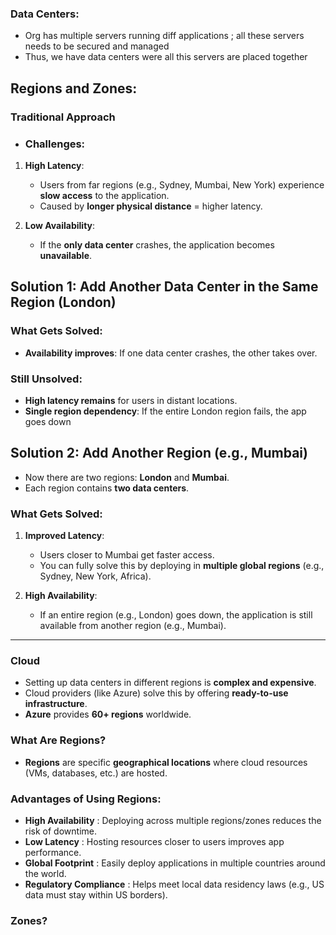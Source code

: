 
### Data Centers:
- Org has multiple servers running diff applications ; all these servers needs to be secured and managed
- Thus, we have data centers were all this servers are placed together

## Regions and Zones:

### Traditional  Approach

- ### Challenges:
1. **High Latency**:
   - Users from far regions (e.g., Sydney, Mumbai, New York) experience **slow access** to the application.
   - Caused by **longer physical distance** = higher latency.

2. **Low Availability**:
   - If the **only data center** crashes, the application becomes **unavailable**.
  
## Solution 1: Add Another Data Center in the Same Region (London)

### What Gets Solved:
- **Availability improves**: If one data center crashes, the other takes over.

### Still Unsolved:
- **High latency remains** for users in distant locations.
- **Single region dependency**: If the entire London region fails, the app goes down

## Solution 2: Add Another Region (e.g., Mumbai)

- Now there are two regions: **London** and **Mumbai**.
- Each region contains **two data centers**.

### What Gets Solved:
1. **Improved Latency**:
   - Users closer to Mumbai get faster access.
   - You can fully solve this by deploying in **multiple global regions** (e.g., Sydney, New York, Africa).

2. **High Availability**:
   - If an entire region (e.g., London) goes down, the application is still available from another region (e.g., Mumbai).

---

### Cloud

- Setting up data centers in different regions is **complex and expensive**.
- Cloud providers (like Azure) solve this by offering **ready-to-use infrastructure**.
- **Azure** provides **60+ regions** worldwide.

### What Are Regions?

- **Regions** are specific **geographical locations** where cloud resources (VMs, databases, etc.) are hosted.

### Advantages of Using Regions:

- **High Availability**  : Deploying across multiple regions/zones reduces the risk of downtime.
- **Low Latency**  : Hosting resources closer to users improves app performance.
- **Global Footprint**  : Easily deploy applications in multiple countries around the world.
- **Regulatory Compliance**  : Helps meet local data residency laws (e.g., US data must stay within US borders).



### Zones?

